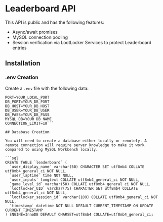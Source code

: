 # Leaderboard API

This API is public and has the following features:

- Async/await promises
- MySQL connection pooling
- Session verification via LootLocker Services to protect Leaderboard entries

## Installation

### .env Creation

Create a `.env` file with the following data:

```dotenv
PORT=YOUR_LOCAL_PORT
DB_PORT=YOUR_DB_PORT
DB_HOST=YOUR_DB_HOST
DB_USER=YOUR_DB_USER
DB_PASS=YOUR_DB_PASS
MYSQL_DB=YOUR_DB_NAME
CONNECTION_LIMIT=10```

## Database Creation

You will need to create a database either locally or remotely. A remote connection will require server knowledge to make it work compared to using MySQL Workbench locally.

```sql
CREATE TABLE `leaderboard` (
  `user_display_name` varchar(50) CHARACTER SET utf8mb4 COLLATE utf8mb4_general_ci NOT NULL,
  `user_laptime` time NOT NULL,
  `user_inputs` longtext COLLATE utf8mb4_general_ci NOT NULL,
  `game_level_id` varchar(50) COLLATE utf8mb4_general_ci NOT NULL,
  `lootlocker_UID` varchar(75) CHARACTER SET utf8mb4 COLLATE utf8mb4_general_ci NOT NULL,
  `lootlocker_session_id` varchar(100) COLLATE utf8mb4_general_ci NOT NULL,
  `timestamp` datetime NOT NULL DEFAULT CURRENT_TIMESTAMP ON UPDATE CURRENT_TIMESTAMP
) ENGINE=InnoDB DEFAULT CHARSET=utf8mb4 COLLATE=utf8mb4_general_ci;
